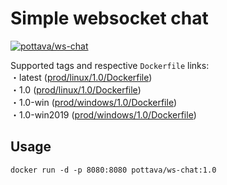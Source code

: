 # Simple websocket chat

[![pottava/ws-chat](http://dockeri.co/image/pottava/ws-chat)](https://hub.docker.com/r/pottava/ws-chat/)

Supported tags and respective `Dockerfile` links:  
・latest ([prod/linux/1.0/Dockerfile](https://github.com/pottava/gorilla-websocket-chat/blob/master/prod/linux/1.0/Dockerfile))  
・1.0 ([prod/linux/1.0/Dockerfile](https://github.com/pottava/gorilla-websocket-chat/blob/master/prod/linux/1.0/Dockerfile))  
・1.0-win ([prod/windows/1.0/Dockerfile](https://github.com/pottava/gorilla-websocket-chat/blob/master/prod/windows/1.0-2016/Dockerfile))  
・1.0-win2019 ([prod/windows/1.0/Dockerfile](https://github.com/pottava/gorilla-websocket-chat/blob/master/prod/windows/1.0-2019/Dockerfile))  

## Usage

`docker run -d -p 8080:8080 pottava/ws-chat:1.0`
